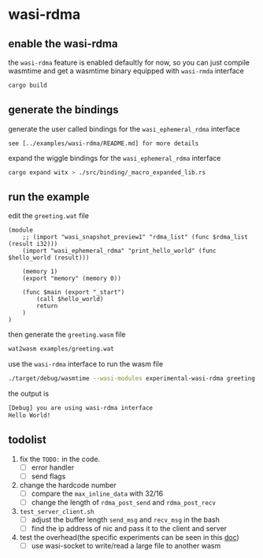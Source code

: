 # wasi-rdma

## enable the wasi-rdma

the `wasi-rdma` feature is enabled defaultly for now, so you can just compile wasmtime and get a wasmtime binary equipped with `wasi-rmda` interface

```bash
cargo build
```

## generate the bindings

generate the user called bindings for the `wasi_ephemeral_rdma` interface
```
see [../examples/wasi-rdma/README.md] for more details
```
<!-- ```bash
witx-bindgen --language rust --output binding/lib_generated.rs src/wasi_ephemeral_rdma.witx
``` -->

expand the wiggle bindings for the `wasi_ephemeral_rdma` interface
```bash
cargo expand witx > ./src/binding/_macro_expanded_lib.rs
```

## run the example 

edit the `greeting.wat` file

```wat
(module
    ;; (import "wasi_snapshot_preview1" "rdma_list" (func $rdma_list (result i32)))
    (import "wasi_ephemeral_rdma" "print_hello_world" (func $hello_world (result)))

    (memory 1)
    (export "memory" (memory 0))

    (func $main (export "_start")
        (call $hello_world)
        return
    )
)
```

then generate the `greeting.wasm` file

```bash
wat2wasm examples/greeting.wat
```

use the `wasi-rdma` interface to run the wasm file

```bash
./target/debug/wasmtime --wasi-modules experimental-wasi-rdma greeting.wasm
```

the output is
```bash
[Debug] you are using wasi-rdma interface
Hello World!
```

## todolist

1. fix the `TODO:` in the code.  
    - [ ] error handler  
    - [ ] send flags  
2. change the hardcode number
    - [ ] compare the `max_inline_data` with 32/16
    - [ ] change the length of `rdma_post_send` and `rdma_post_recv`
3. `test_server_client.sh`
    - [ ] adjust the buffer length `send_msg` and `recv_msg` in the bash
    - [ ] find the ip address of nic and pass it to the client and server
4. test the overhead(the specific experiments can be seen in this [doc](https://docs.google.com/presentation/d/1Qg7Ns0HlSDUIdAkiS5_w7WXc56n-kcxijS1lM3qazKI/edit?usp=sharing))
    - [ ] use wasi-socket to write/read a large file to another wasm